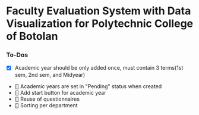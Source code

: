 # Faculty Evaluation System with Data Visualization for Polytechnic College of Botolan


### To-Dos 
- [x] Academic year should be only added once, must contain 3 terms(1st sem, 2nd sem, and Midyear)
- [] Academic years are set in "Pending" status when created
- [] Add start button for academic year
- [] Reuse of questionnaires
- [] Sorting per department